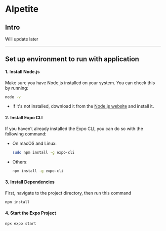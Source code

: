 # AIpetite

## Intro
Will update later

---

## Set up environment to run with application

#### 1. **Install Node.js**
Make sure you have Node.js installed on your system. You can check this by running:
```bash
node -v
```
- If it's not installed, download it from the [Node.js website](https://nodejs.org/) and install it.

#### 2. **Install Expo CLI**
If you haven’t already installed the Expo CLI, you can do so with the following command:
- On macOS and Linux:
    ```bash
    sudo npm install -g expo-cli
    ```
- Others:
    ```bash
    npm install -g expo-cli
    ```
    
#### 3. **Install Dependencies**
First, navigate to the project directory, then run this command
```bash
npm install
```

#### 4. **Start the Expo Project**
```bash
npx expo start
```
